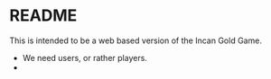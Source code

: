 # README

This is intended to be a web based version of the Incan Gold Game.


- We need users, or rather players.
- 
